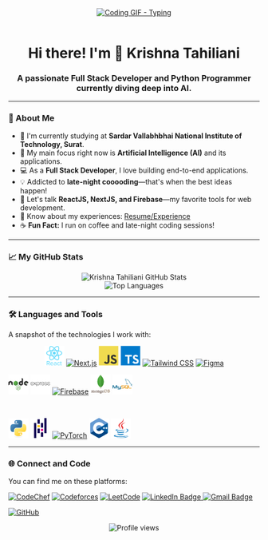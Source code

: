 <div align="center">
  <a href="https://github.com/Krishna11098">
    <img src="https://media4.giphy.com/media/v1.Y2lkPTc5MGI3NjExcTg1ZHdsa3JneTRtcXQ4OGI0NjlreTR6dnpremd0Y2F2djlrNzFmaSZlcD12MV9pbnRlcm5hbF9naWZfYnlfaWQmY3Q9Zw/GghGKaZ8JeHJx0apQC/giphy.gif" alt="Coding GIF - Typing" width="500"/>
  </a>
  <br><br>
</div>

<h1 align="center">Hi there! I'm 👋 Krishna Tahiliani</h1>
<h3 align="center">A passionate Full Stack Developer and Python Programmer currently diving deep into AI.</h3>

---

### 🚀 About Me

- 🏫 I'm currently studying at **Sardar Vallabhbhai National Institute of Technology, Surat**.
- 🌱 My main focus right now is **Artificial Intelligence (AI)** and its applications.
- 💻 As a **Full Stack Developer**, I love building end-to-end applications.
- 💡 Addicted to **late-night cooooding**—that's when the best ideas happen!
- 🤝 Let's talk **ReactJS, NextJS, and Firebase**—my favorite tools for web development.
- 📄 Know about my experiences: [Resume/Experience]([https://drive.google.com/file/d/1zAwc8G9sbznEumsBaLdsL0qhBfpGZIVg/view?usp=drive_link](https://drive.google.com/file/d/17lmR0if7VneR8VhdGQYtoYh-Wm6nuk-9/view))
- ☕ **Fun Fact:** I run on coffee and late-night coding sessions!

---

### 📈 My GitHub Stats

<div align="center">
  <img src="https://github-readme-stats.vercel.app/api?username=Krishna11098&show_icons=true&title_color=000000&text_color=000000&icon_color=ff5f5f&bg_color=ffffff&hide_border=true&locale=en" alt="Krishna Tahiliani GitHub Stats" />
  
  <br>
  
  <img src="https://github-readme-stats.vercel.app/api/top-langs/?username=Krishna11098&layout=compact&langs_count=8&title_color=000000&text_color=000000&icon_color=ff5f5f&bg_color=ffffff&hide_border=true" alt="Top Languages" />
</div>

---

### 🛠️ Languages and Tools

A snapshot of the technologies I work with:

<p align="center">
  <a href="#" target="_blank" rel="noreferrer"><img src="https://raw.githubusercontent.com/devicons/devicon/master/icons/react/react-original-wordmark.svg" alt="React" width="40" height="40"/></a>
  <a href="#" target="_blank" rel="noreferrer"><img src="https://cdn.worldvectorlogo.com/logos/nextjs-2.svg" alt="Next.js" width="40" height="40"/></a>
  <a href="#" target="_blank" rel="noreferrer"><img src="https://raw.githubusercontent.com/devicons/devicon/master/icons/javascript/javascript-original.svg" alt="JavaScript" width="40" height="40"/></a>
  <a href="#" target="_blank" rel="noreferrer"><img src="https://raw.githubusercontent.com/devicons/devicon/master/icons/typescript/typescript-original.svg" alt="TypeScript" width="40" height="40"/></a>
  <a href="#" target="_blank" rel="noreferrer"><img src="https://www.vectorlogo.zone/logos/tailwindcss/tailwindcss-icon.svg" alt="Tailwind CSS" width="40" height="40"/></a>
  <a href="#" target="_blank" rel="noreferrer"><img src="https://www.vectorlogo.zone/logos/figma/figma-icon.svg" alt="Figma" width="40" height="40"/></a>
  
  <br>
  
  <a href="#" target="_blank" rel="noreferrer"><img src="https://raw.githubusercontent.com/devicons/devicon/master/icons/nodejs/nodejs-original-wordmark.svg" alt="Node.js" width="40" height="40"/></a>
  <a href="#" target="_blank" rel="noreferrer"><img src="https://raw.githubusercontent.com/devicons/devicon/master/icons/express/express-original-wordmark.svg" alt="Express" width="40" height="40"/></a>
  <a href="#" target="_blank" rel="noreferrer"><img src="https://www.vectorlogo.zone/logos/firebase/firebase-icon.svg" alt="Firebase" width="40" height="40"/></a>
  <a href="#" target="_blank" rel="noreferrer"><img src="https://raw.githubusercontent.com/devicons/devicon/master/icons/mongodb/mongodb-original-wordmark.svg" alt="MongoDB" width="40" height="40"/></a>
  <a href="#" target="_blank" rel="noreferrer"><img src="https://raw.githubusercontent.com/devicons/devicon/master/icons/mysql/mysql-original-wordmark.svg" alt="MySQL" width="40" height="40"/></a>
  
  <br>
  
  <a href="#" target="_blank" rel="noreferrer"><img src="https://raw.githubusercontent.com/devicons/devicon/master/icons/python/python-original.svg" alt="Python" width="40" height="40"/></a>
  <a href="#" target="_blank" rel="noreferrer"><img src="https://raw.githubusercontent.com/devicons/devicon/2ae2a900d2f041da66e950e4d48052658d850630/icons/pandas/pandas-original.svg" alt="Pandas" width="40" height="40"/></a>
  <a href="#" target="_blank" rel="noreferrer"><img src="https://www.vectorlogo.zone/logos/pytorch/pytorch-icon.svg" alt="PyTorch" width="40" height="40"/></a>
  <a href="#" target="_blank" rel="noreferrer"><img src="https://raw.githubusercontent.com/devicons/devicon/master/icons/cplusplus/cplusplus-original.svg" alt="C++" width="40" height="40"/></a>
  <a href="#" target="_blank" rel="noreferrer"><img src="https://raw.githubusercontent.com/devicons/devicon/master/icons/java/java-original.svg" alt="Java" width="40" height="40"/></a>

</p>

---

### 🌐 Connect and Code

You can find me on these platforms:

<p align="left">
  <a href="https://www.codechef.com/users/krishnaa_2006" target="blank"><img src="https://cdn.jsdelivr.net/npm/simple-icons@3.1.0/icons/codechef.svg" alt="CodeChef" height="30" width="40" /></a>
  <a href="https://codeforces.com/profile/KrishnaT01" target="blank"><img src="https://raw.githubusercontent.com/rahuldkjain/github-profile-readme-generator/master/src/images/icons/Social/codeforces.svg" alt="Codeforces" height="30" width="40" /></a>
  <a href="https://www.leetcode.com/Krishna0803" target="blank"><img src="https://raw.githubusercontent.com/rahuldkjain/github-profile-readme-generator/master/src/images/icons/Social/leet-code.svg" alt="LeetCode" height="30" width="40" /></a>
  
  <a href="https://www.linkedin.com/in/krishna-tahiliani-6a7417329/" target="blank">
    <img src="https://img.shields.io/badge/LinkedIn-0077B5?style=for-the-badge&logo=linkedin&logoColor=white" alt="LinkedIn Badge" height="30" />
  </a>
  <a href="mailto:krishna.tahiliani2006@gmail.com" target="blank">
    <img src="https://img.shields.io/badge/Gmail-D14836?style=for-the-badge&logo=gmail&logoColor=white" alt="Gmail Badge" height="30" />
  </a>
  
  <a href="https://github.com/Krishna11098" target="blank"><img src="https://img.shields.io/badge/GitHub-100000?style=for-the-badge&logo=github&logoColor=white" alt="GitHub" height="30" width="90" /></a>
</p>

<p align="center">
  <img src="https://komarev.com/ghpvc/?username=Krishna11098&label=Profile%20views&color=00eeff&style=flat-square" alt="Profile views" />
</p>

